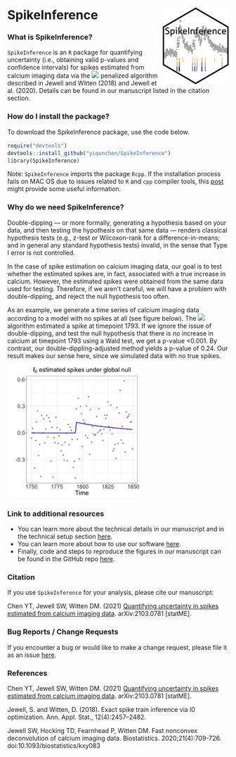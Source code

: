 # SpikeInference <img src="spike_inference_hex.png" align="right" width="150px"/>

### What is SpikeInference?

`SpikeInference` is an `R` package for quantifying uncertainty (i.e., obtaining valid p-values and confidence intervals) for spikes estimated from calcium imaging data via the <img src="https://render.githubusercontent.com/render/math?math=\ell_0"> penalized algorithm described in Jewell and Witten (2018) and Jewell et al. (2020). Details can be found in our manuscript listed in the citation section.

### How do I install the package?

To download the SpikeInference package, use the code below.
``` r
require("devtools")
devtools::install_github("yiqunchen/SpikeInference")
library(SpikeInference)
```
Note: `SpikeInference` imports the package `Rcpp`. If the installation process fails on MAC OS due to issues related to `R` and `cpp` compiler tools, this [post](https://thecoatlessprofessor.com/programming/cpp/r-compiler-tools-for-rcpp-on-macos/) might provide some useful information.

### Why do we need SpikeInference?
Double-dipping &mdash; or more formally, generating a hypothesis based on your data, and then testing the hypothesis on that same data &mdash; renders classical hypothesis tests (e.g., z-test or Wilcoxon-rank for a difference-in-means; and in general any standard hypothesis tests) invalid, in the sense that Type I error is not controlled.

In the case of spike estimation on calcium imaging data, our goal is to test whether the estimated spikes are, in fact, associated with a true increase in calcium. However, the estimated spikes were obtained from the same data used for testing. Therefore, if we aren't careful, we will have a problem with double-dipping, and reject the null hypothesis too often.

As an example, we generate a time series of calcium imaging data according to a model with no spikes at all (see figure below). The <img src="https://render.githubusercontent.com/render/math?math=\ell_0"> algorithm estimated a spike at timepoint 1793. If we ignore the issue of double-dipping, and test the null hypothesis that there is no increase in calcium at timepoint 1793 using a Wald test, we get a  p-value <0.001. By contrast, our double-dippling-adjusted method yields a p-value of 0.24. Our result makes our sense here, since we simulated data with no true spikes.

<img src="man/figures/demo_fig_pkg.png" alt="Illustrative example" width="300" class="center">

### Link to additional resources
* You can learn more about the technical details in our manuscript and in the technical setup section [here](https://yiqunchen.github.io/SpikeInference/articles/technical_details.html). 
* You can learn more about how to use our software [here](https://yiqunchen.github.io/SpikeInference/articles/Tutorials.html).
* Finally, code and steps to reproduce the figures in our manuscript can be found in the GitHub repo [here](https://github.com/yiqunchen/SpikeInference-experiments). 

### Citation

If you use `SpikeInference` for your analysis, please cite our manuscript:

Chen YT, Jewell SW, Witten DM. (2021) [Quantifying uncertainty in spikes estimated from calcium imaging data](https://arxiv.org/abs/2103.07818v1
). arXiv:2103.0781 [statME].

### Bug Reports / Change Requests

If you encounter a bug or would like to make a change request, please file it as an issue [here](https://github.com/yiqunchen/SpikeInference/issues).

### References
Chen YT, Jewell SW, Witten DM. (2021) [Quantifying uncertainty in spikes estimated from calcium imaging data](https://arxiv.org/abs/2103.07818v1
). arXiv:2103.0781 [statME].

Jewell, S. and Witten, D. (2018). Exact spike train inference via l0 optimization. Ann. Appl. Stat., 12(4):2457–2482.

Jewell SW, Hocking TD, Fearnhead P, Witten DM. Fast nonconvex deconvolution of calcium imaging data. Biostatistics. 2020;21(4):709-726. doi:10.1093/biostatistics/kxy083
